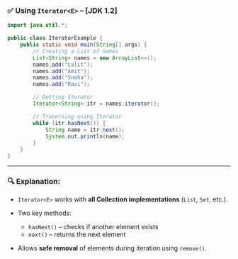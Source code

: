 ### ✅ **Using `Iterator<E>` – \[JDK 1.2]**

```java
import java.util.*;

public class IteratorExample {
    public static void main(String[] args) {
        // Creating a List of names
        List<String> names = new ArrayList<>();
        names.add("Lalit");
        names.add("Amit");
        names.add("Sneha");
        names.add("Ravi");

        // Getting Iterator
        Iterator<String> itr = names.iterator();

        // Traversing using Iterator
        while (itr.hasNext()) {
            String name = itr.next();
            System.out.println(name);
        }
    }
}
```

---

### 🔍 **Explanation:**

* `Iterator<E>` works with **all Collection implementations** (`List`, `Set`, etc.).
* Two key methods:

  * `hasNext()` – checks if another element exists
  * `next()` – returns the next element
* Allows **safe removal** of elements during iteration using `remove()`.
